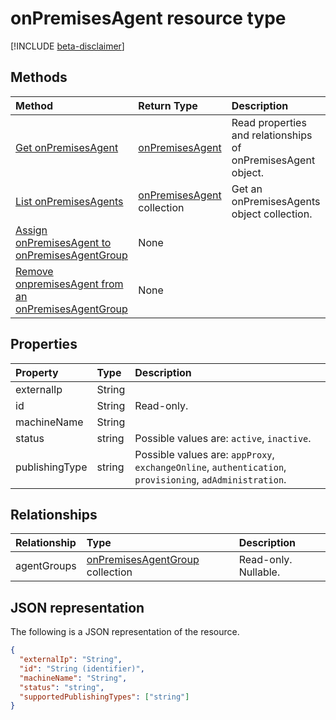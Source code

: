 # onPremisesAgent resource type

[!INCLUDE [beta-disclaimer](../../includes/beta-disclaimer.md)]

## Methods

| Method       | Return Type | Description |
|:-------------|:------------|:------------|
| [Get onPremisesAgent](../api/onpremisesagent-get.md) | [onPremisesAgent](onpremisesagent.md) | Read properties and relationships of onPremisesAgent object. |
| [List onPremisesAgents](../api/onpremisesagent-list.md) | [onPremisesAgent](onpremisesagent.md) collection | Get an onPremisesAgents object collection. |
| [Assign onPremisesAgent to onPremisesAgentGroup](../api/onpremisesagent-post-agentgroups.md) | None |  |
| [Remove onpremisesAgent from an onPremisesAgentGroup](../api/onpremisesagent-delete-agentgroups.md) | None |  |

## Properties

| Property     | Type        | Description |
|:-------------|:------------|:------------|
|externalIp|String||
|id|String| Read-only.|
|machineName|String||
|status|string| Possible values are: `active`, `inactive`.|
|publishingType|string| Possible values are: `appProxy`, `exchangeOnline`, `authentication`, `provisioning`, `adAdministration`.|

## Relationships

| Relationship | Type        | Description |
|:-------------|:------------|:------------|
|agentGroups|[onPremisesAgentGroup](onpremisesagentgroup.md) collection| Read-only. Nullable.|

## JSON representation

The following is a JSON representation of the resource.

<!-- {
  "blockType": "resource",
  "optionalProperties": [

  ],
  "@odata.type": "microsoft.graph.onPremisesAgent"
}-->

```json
{
  "externalIp": "String",
  "id": "String (identifier)",
  "machineName": "String",
  "status": "string",
  "supportedPublishingTypes": ["string"]
}
```

<!-- uuid: 8fcb5dbc-d5aa-4681-8e31-b001d5168d79
2015-10-25 14:57:30 UTC -->
<!-- {
  "type": "#page.annotation",
  "description": "onPremisesAgent resource",
  "keywords": "",
  "section": "documentation",
  "tocPath": ""
}-->